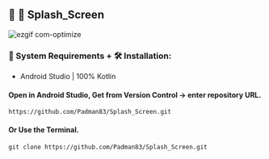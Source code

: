 ## 🤖 📱 Splash_Screen

![ezgif com-optimize](https://user-images.githubusercontent.com/45048950/90911485-a6a7a800-e40b-11ea-9412-ecc6af1a1cd4.gif)

### 🧰 System Requirements + 🛠️ Installation:

* Android Studio | 100% Kotlin

#### Open in Android Studio, Get from Version Control -> enter repository URL.

```
https://github.com/Padman83/Splash_Screen.git
```

#### Or Use the Terminal.

```
git clone https://github.com/Padman83/Splash_Screen.git

